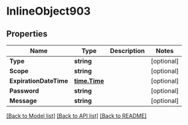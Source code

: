 # InlineObject903

## Properties

Name | Type | Description | Notes
------------ | ------------- | ------------- | -------------
**Type** | **string** |  | [optional] 
**Scope** | **string** |  | [optional] 
**ExpirationDateTime** | [**time.Time**](time.Time.md) |  | [optional] 
**Password** | **string** |  | [optional] 
**Message** | **string** |  | [optional] 

[[Back to Model list]](../README.md#documentation-for-models) [[Back to API list]](../README.md#documentation-for-api-endpoints) [[Back to README]](../README.md)


